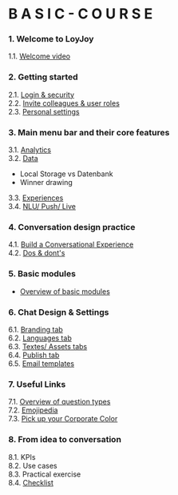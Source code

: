 # B A S I C - C O U R S E

### 1. Welcome to LoyJoy
1.1. [Welcome video](welcome/welcome_to_loyjoy.md) <br>

### 2. Getting started
2.1.  [Login & security](start/login/login.md) <br>
2.2.  [Invite colleagues & user roles](start/roles/roles.md) <br>
2.3.  [Personal settings](start/personal_settings/personal_settings.md) <br>

### 3. Main menu bar and their core features

3.1.  [Analytics](menu/analytics/analytics.md) <br>
3.2.  [Data](menu/data/data.md) <br>
+ Local Storage vs Datenbank
+ Winner drawing <br>

3.3.  [Experiences](/menu/experiences/experiences.md) <br>
3.4.  [NLU/ Push/ Live](menu/nlu_push_live/nlu_push_live.md) <br>

### 4. Conversation design practice  
4.1.  [Build a Conversational Experience](conversation/build/build_a_conversational_experience.md) <br>
4.2.  [Dos & dont's](conversation/do/dos_and_donts.md) <br>

### 5. Basic modules
+ [Overview of basic modules](modules/basic_modules.md) 

### 6. Chat Design & Settings
6.1.  [Branding tab](design/branding/branding.md)<br>
6.2.  [Languages tab](design/language/language.md)<br>
6.3.  [Textes/ Assets tabs](design/text/text_and_assets.md)<br>
6.4.  [Publish tab](design/publish/publish.md)<br>
6.5.  [Email templates](design/guides/email_templates.md)

### 7. Useful Links
7.1.  [Overview of question types](help/processes/process/subprocesses/data_collection.md)<br>
7.2.  [Emojipedia](https://emojipedia.org/) <br>
7.3.  [Pick up your Corporate Color](https://imagecolorpicker.com/) <br>

### 8. From idea to conversation
8.1.  KPIs <br>
8.2.  Use cases <br>
8.3.  Practical exercise <br>
8.4.  [Checklist](idea/new_checklist.md) <br>
